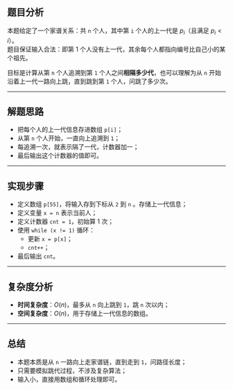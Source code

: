 

## 题目分析

本题给定了一个家谱关系：共 `n` 个人，其中第 `i` 个人的上一代是 $p_i$（且满足 $p_i < i$）。  
题目保证输入合法：即第 $1$ 个人没有上一代，其余每个人都指向编号比自己小的某个祖先。  

目标是计算从第 `n` 个人追溯到第 `1` 个人之间**相隔多少代**，也可以理解为从 `n` 开始沿着上一代一路向上跳，直到跳到第 `1` 个人，问跳了多少次。

---

## 解题思路

- 把每个人的上一代信息存进数组 `p[i]`；
- 从第 `n` 个人开始，一直向上追溯到 `1`；
- 每追溯一次，就表示隔了一代，计数器加一；
- 最后输出这个计数器的值即可。

---


## 实现步骤

- 定义数组 `p[55]`，将输入存到下标从 `2` 到 `n` 。存储上一代信息；
- 定义变量 `x = n` 表示当前人；
- 定义计数器 `cnt = 1`，初始算 $1$ 次；
- 使用 `while (x != 1)` 循环：
     - 更新 `x = p[x]`；
     - `cnt++`；
- 最后输出 `cnt`。

---

## 复杂度分析

- **时间复杂度**：$O(n)$，最多从 `n` 向上跳到 `1`，跳 `n` 次以内；
- **空间复杂度**：$O(n)$，用于存储上一代信息的数组。

---

## 总结

- 本题本质是从 `n` 一路向上走家谱链，直到走到 `1`，问路径长度；
- 只需要模拟跳代过程，不涉及复杂算法；
- 输入小，直接用数组和循环处理即可。

